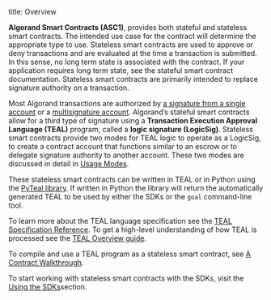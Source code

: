 title: Overview

**Algorand Smart Contracts (ASC1)**, provides both stateful and stateless smart contracts. The intended use case for the contract will determine the appropriate type to use. Stateless smart contracts are used to approve or deny transactions and are evaluated at the time a transaction is submitted. In this sense, no long term state is associated with the contract. If your application requires long term state, see the stateful smart contract documentation. Stateless smart contracts are primarily intended to replace signature authority on a transaction.

Most Algorand transactions are authorized by [a signature from a single account](../../../../transactions/signatures#single-signatures) or a [multisignature account](../../../../transactions/signatures#multisignatures). Algorand’s stateful smart contracts allow for a third type of signature using a **Transaction Execution Approval Language (TEAL)** program, called a **logic signature (LogicSig)**. Stateless smart contracts provide two modes for TEAL logic to operate as a LogicSig, to create a contract account that functions similar to an escrow or to delegate signature authority to another account. These two modes are discussed in detail in [Usage Modes](modes).

These stateless smart contracts can be written in TEAL or in Python using the [PyTeal library](../..). If written in Python the library will return the automatically generated TEAL to be used by either the SDKs or the `goal` command-line tool.  

To learn more about the TEAL language specification see the [TEAL Specification Reference](../../../avm/teal/specification). To get a high-level understanding of how TEAL is processed see the [TEAL Overview guide](../../../avm/teal).

To compile and use a TEAL program as a stateless smart contract, see [A Contract Walkthrough](walkthrough).

To start working with stateless smart contracts with the SDKs, visit the [Using the SDKs](../frontend/stateless-sdks)section.


